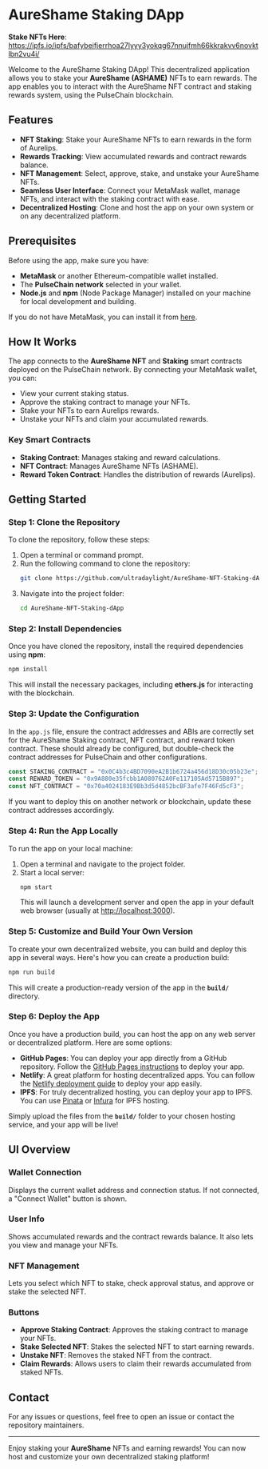 # AureShame Staking DApp

**Stake NFTs Here**: https://ipfs.io/ipfs/bafybeifjerrhoa27lyyy3yokqg67nnujfmh66kkrakvv6novktlbn2vu4i/

Welcome to the AureShame Staking DApp! This decentralized application allows you to stake your **AureShame (ASHAME)** NFTs to earn rewards. The app enables you to interact with the AureShame NFT contract and staking rewards system, using the PulseChain blockchain.

## Features
- **NFT Staking**: Stake your AureShame NFTs to earn rewards in the form of Aurelips.
- **Rewards Tracking**: View accumulated rewards and contract rewards balance.
- **NFT Management**: Select, approve, stake, and unstake your AureShame NFTs.
- **Seamless User Interface**: Connect your MetaMask wallet, manage NFTs, and interact with the staking contract with ease.
- **Decentralized Hosting**: Clone and host the app on your own system or on any decentralized platform.

## Prerequisites
Before using the app, make sure you have:
- **MetaMask** or another Ethereum-compatible wallet installed.
- The **PulseChain network** selected in your wallet.
- **Node.js** and **npm** (Node Package Manager) installed on your machine for local development and building.

If you do not have MetaMask, you can install it from [here](https://metamask.io/).

## How It Works
The app connects to the **AureShame NFT** and **Staking** smart contracts deployed on the PulseChain network. By connecting your MetaMask wallet, you can:
- View your current staking status.
- Approve the staking contract to manage your NFTs.
- Stake your NFTs to earn Aurelips rewards.
- Unstake your NFTs and claim your accumulated rewards.

### Key Smart Contracts
- **Staking Contract**: Manages staking and reward calculations.
- **NFT Contract**: Manages AureShame NFTs (ASHAME).
- **Reward Token Contract**: Handles the distribution of rewards (Aurelips).

## Getting Started

### Step 1: Clone the Repository
To clone the repository, follow these steps:

1. Open a terminal or command prompt.
2. Run the following command to clone the repository:
   ```bash
   git clone https://github.com/ultradaylight/AureShame-NFT-Staking-dApp.git
   ```
3. Navigate into the project folder:
   ```bash
   cd AureShame-NFT-Staking-dApp
   ```

### Step 2: Install Dependencies
Once you have cloned the repository, install the required dependencies using **npm**:

```bash
npm install
```

This will install the necessary packages, including **ethers.js** for interacting with the blockchain.

### Step 3: Update the Configuration
In the `app.js` file, ensure the contract addresses and ABIs are correctly set for the AureShame Staking contract, NFT contract, and reward token contract. These should already be configured, but double-check the contract addresses for PulseChain and other configurations.

```javascript
const STAKING_CONTRACT = "0x0C4b3c4BD7090eA2B1b6724a456d18D30c05b23e";
const REWARD_TOKEN = "0x9A880e35fcbb1A080762A0Fe117105Ad5715B897";
const NFT_CONTRACT = "0x70a4024183E9Bb3d5d4852bcBF3afe7F46Fd5cF3";
```

If you want to deploy this on another network or blockchain, update these contract addresses accordingly.

### Step 4: Run the App Locally
To run the app on your local machine:

1. Open a terminal and navigate to the project folder.
2. Start a local server:
   ```bash
   npm start
   ```
   This will launch a development server and open the app in your default web browser (usually at [http://localhost:3000](http://localhost:3000)).

### Step 5: Customize and Build Your Own Version
To create your own decentralized website, you can build and deploy this app in several ways. Here's how you can create a production build:

```bash
npm run build
```

This will create a production-ready version of the app in the **`build/`** directory.

### Step 6: Deploy the App
Once you have a production build, you can host the app on any web server or decentralized platform. Here are some options:

- **GitHub Pages**: You can deploy your app directly from a GitHub repository. Follow the [GitHub Pages instructions](https://pages.github.com/) to deploy your app.
- **Netlify**: A great platform for hosting decentralized apps. You can follow the [Netlify deployment guide](https://docs.netlify.com/site-deploys/create-deploys/) to deploy your app easily.
- **IPFS**: For truly decentralized hosting, you can deploy your app to IPFS. You can use [Pinata](https://www.pinata.cloud/) or [Infura](https://infura.io/) for IPFS hosting.
  
Simply upload the files from the **`build/`** folder to your chosen hosting service, and your app will be live!

## UI Overview

### Wallet Connection
Displays the current wallet address and connection status. If not connected, a "Connect Wallet" button is shown.

### User Info
Shows accumulated rewards and the contract rewards balance. It also lets you view and manage your NFTs.

### NFT Management
Lets you select which NFT to stake, check approval status, and approve or stake the selected NFT.

### Buttons
- **Approve Staking Contract**: Approves the staking contract to manage your NFTs.
- **Stake Selected NFT**: Stakes the selected NFT to start earning rewards.
- **Unstake NFT**: Removes the staked NFT from the contract.
- **Claim Rewards**: Allows users to claim their rewards accumulated from staked NFTs.

## Contact

For any issues or questions, feel free to open an issue or contact the repository maintainers.

---

Enjoy staking your **AureShame** NFTs and earning rewards! You can now host and customize your own decentralized staking platform!
